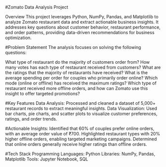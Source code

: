 #Zomato Data Analysis Project

Overview
This project leverages Python, NumPy, Pandas, and Matplotlib to analyze Zomato restaurant data and extract actionable business insights. It addresses key questions about customer behavior, restaurant performance, and order patterns, providing data-driven recommendations for business optimization.

#Problem Statement
The analysis focuses on solving the following questions:

What type of restaurant do the majority of customers order from?
How many votes has each type of restaurant received from customers?
What are the ratings that the majority of restaurants have received?
What is the average spending per order for couples who primarily order online?
Which mode (online or offline) has received the maximum ratings?
Which type of restaurant received more offline orders, and how can Zomato use this insight to offer targeted promotions?

#Key Features
Data Analysis: Processed and cleaned a dataset of 5,000+ restaurant records to extract meaningful insights.
Data Visualization: Used bar charts, pie charts, and scatter plots to visualize customer preferences, ratings, and order trends.

#Actionable Insights:
Identified that 60% of couples prefer online orders, with an average order value of ₹700.
Highlighted restaurant types with 20% higher offline orders, enabling targeted marketing campaigns.
Determined that online orders generally receive higher ratings than offline orders.

#Tech Stack
Programming Languages: Python
Libraries: NumPy, Pandas, Matplotlib
Tools: Jupyter Notebook, SQL
